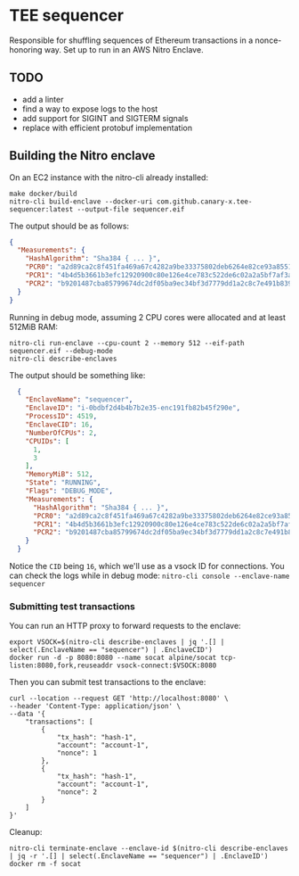 # TEE sequencer

Responsible for shuffling sequences of Ethereum transactions in a nonce-honoring way.
Set up to run in an AWS Nitro Enclave.

## TODO
- add a linter
- find a way to expose logs to the host
- add support for SIGINT and SIGTERM signals
- replace with efficient protobuf implementation

## Building the Nitro enclave
On an EC2 instance with the nitro-cli already installed:
```shell
make docker/build
nitro-cli build-enclave --docker-uri com.github.canary-x.tee-sequencer:latest --output-file sequencer.eif
```

The output should be as follows:
```json
{
  "Measurements": {
    "HashAlgorithm": "Sha384 { ... }",
    "PCR0": "a2d89ca2c8f451fa469a67c4282a9be33375802deb6264e82ce93a8551fe451bcdf90c69661570844f40696964a24e0c",
    "PCR1": "4b4d5b3661b3efc12920900c80e126e4ce783c522de6c02a2a5bf7af3a2b9327b86776f188e4be1c1c404a129dbda493",
    "PCR2": "b9201487cba85799674dc2df05ba9ec34bf3d7779dd1a2c8c7e491b8395d58d6265a0ef57735d4a860f2b1cdf261805a"
  }
}
```

Running in debug mode, assuming 2 CPU cores were allocated and at least 512MiB RAM:
```shell
nitro-cli run-enclave --cpu-count 2 --memory 512 --eif-path sequencer.eif --debug-mode
nitro-cli describe-enclaves
```

The output should be something like:
```json
  {
    "EnclaveName": "sequencer",
    "EnclaveID": "i-0bdbf2d4b4b7b2e35-enc191fb82b45f290e",
    "ProcessID": 4519,
    "EnclaveCID": 16,
    "NumberOfCPUs": 2,
    "CPUIDs": [
      1,
      3
    ],
    "MemoryMiB": 512,
    "State": "RUNNING",
    "Flags": "DEBUG_MODE",
    "Measurements": {
      "HashAlgorithm": "Sha384 { ... }",
      "PCR0": "a2d89ca2c8f451fa469a67c4282a9be33375802deb6264e82ce93a8551fe451bcdf90c69661570844f40696964a24e0c",
      "PCR1": "4b4d5b3661b3efc12920900c80e126e4ce783c522de6c02a2a5bf7af3a2b9327b86776f188e4be1c1c404a129dbda493",
      "PCR2": "b9201487cba85799674dc2df05ba9ec34bf3d7779dd1a2c8c7e491b8395d58d6265a0ef57735d4a860f2b1cdf261805a"
    }
  }
```
Notice the `CID` being `16`, which we'll use as a vsock ID for connections.
You can check the logs while in debug mode: ```nitro-cli console --enclave-name sequencer```

### Submitting test transactions
You can run an HTTP proxy to forward requests to the enclave:
```shell
export VSOCK=$(nitro-cli describe-enclaves | jq '.[] | select(.EnclaveName == "sequencer") | .EnclaveCID')
docker run -d -p 8080:8080 --name socat alpine/socat tcp-listen:8080,fork,reuseaddr vsock-connect:$VSOCK:8080
```

Then you can submit test transactions to the enclave:
```shell
curl --location --request GET 'http://localhost:8080' \
--header 'Content-Type: application/json' \
--data '{
    "transactions": [
        {
            "tx_hash": "hash-1",
            "account": "account-1",
            "nonce": 1
        },
        {
            "tx_hash": "hash-1",
            "account": "account-1",
            "nonce": 2
        }
    ]
}'
```

Cleanup:
```shell
nitro-cli terminate-enclave --enclave-id $(nitro-cli describe-enclaves | jq -r '.[] | select(.EnclaveName == "sequencer") | .EnclaveID')
docker rm -f socat
```